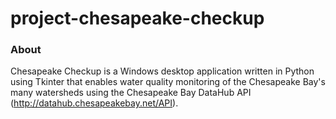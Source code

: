 ﻿# project-chesapeake-checkup


### About
Chesapeake Checkup is a Windows desktop application written in Python using Tkinter that enables water quality monitoring of the Chesapeake Bay's many watersheds using the Chesapeake Bay DataHub API (http://datahub.chesapeakebay.net/API).
